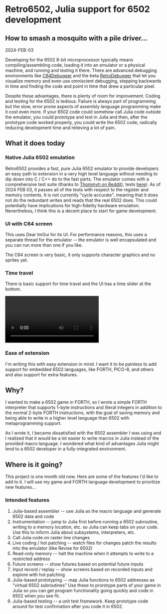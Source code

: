 # Retro6502, Julia support for 6502 development
## How to smash a mosquito with a pile driver...

2024-FEB-03

Developing for the 6502 8-bit microprocessor typically means compiling/assembling code, loading it into an emulator
or a physical machine, and running and testing it there. There are advanced debugging environments like
[C64Debugger](https://sourceforge.net/projects/c64-debugger) and the beta
[RetroDebugger](https://github.com/slajerek/RetroDebugger) that let you visualize memory and even use omniscient
debugging, stepping backwards in time and finding the code and point in time that drew a particular pixel.

Despite these advantages, there is plenty of room for improvement. Coding and testing for the 6502 is tedious.
Failure is always part of programming but the slow, error prone aspects of assembly language programming make it
cost even more. If your 6502 code could somehow call Julia code outside the emulator, you could prototype and test
in Julia and then, after the prototype code worked properly, you could write the 6502 code, radically reducing
development time and relieving a lot of pain.

## What it does today

### Native Julia 6502 emulation

Retro6502 provides a fast, pure Julia 6502 emulator to provide developers an easy path to extension in a very high
level language without needing to dip down into C / C++ do to the fast parts. The emulator comes with a
comprehensive test suite (thanks to
[Thommyh on Reddit](https://www.reddit.com/r/EmuDev/comments/prq29l/comment/hdqh7rc)), tests
[here](https://drive.google.com/file/d/1XpRo4GvdGKiSCljx2cHzAtxp9TAt7Pfw/view?usp=sharing)). As of 2024 FEB 03, it
passes all of the tests with respect to the register and memory contents. It is not currently "cycle
accurate", meaning that it does not do the redundant writes and reads that the real 6502 does. This could
potentially have implications for high-fidelity hardware emulation. Nevertheless, I think this is a decent place
to start for game development.

### UI with C64 screen

This uses Dear ImGui for its UI. For performance reasons, this uses a separate thread for the emulator -- the
emulator is well encapsulated and you can run more than one if you like.

The C64 screen is very basic, it only supports character graphics and no sprites yet.

### Time travel

There is basic support for time travel and the UI has a time slider at the bottom.

![timetravel](time-travel.mp4)

### Ease of extension

I'm writing this with easy extension in mind. I want it to be painless to add support for embedded 6502 languages,
like FORTH, PICO-8, and others and also support for extra features.

## Why?

I wanted to make a 6502 game in FORTH, so I wrote a simple FORTH interpreter that supports 1-byte instructions
and literal integers in addition to the normal 2-byte FORTH instructions, with the goal of saving memory and
being able to write in a higher level language than 6502 with metaprogramming support.

As I wrote it, I became dissatisfied with the 6502 assembler I was using and I realized that it would be a lot
easier to write macros in Julia instead of the provided macro language. I wondered what kind of advantages Julia
might lend to a 6502 developer in a fully-integrated environment.

## Where is it going?

This project is one month old now. Here are some of the features I'd like to add to it. I will use my game and
FORTH language development to prioritize new features...

### Intended features

1. Julia-based assembler -- use Julia as the macro language and generate 6502 data and code
2. Instrumentation -- jump to Julia first before running a 6502 subroutine, writing to a memory location, etc. so
   Julia can keep tabs on your code. Use this to inform Julia about subsystems, interpreters, etc.
3. Call Julia code on raster line changes
4. Live coding / hot patching -- watch files for changes patch the results into the emulator (like Revise for 6502)
5. Read-only memory -- halt the machine when it attempts to write to a restricted address
6. Future screens -- show futures based on potential future inputs
7. Input record / replay -- show screens based on recorded inputs and explore with hot patching
8. Julia-based prototyping -- map Julia functions to 6502 addresses as "virtual 6502 subroutines"
   Use these to prorotype parts of your game in Julia so you can get program functionality going quickly and
   code in 6502 when you see fit.
9. Julia-based testing -- a unit test framework. Keep prototype code around for test confirmation after you code
   it in 6502.
